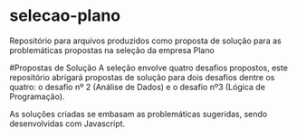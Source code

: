 # selecao-plano
Repositório para arquivos produzidos como proposta de solução para as problemáticas propostas na seleção da empresa Plano

#Propostas de Solução
A seleção envolve quatro desafios propostos, este repositório abrigará propostas de solução para dois desafios dentre os quatro: o desafio nº 2 (Análise de Dados) e o desafio nº3 (Lógica de Programação).

As soluções criadas se embasam as problemáticas sugeridas, sendo desenvolvidas com Javascript.
